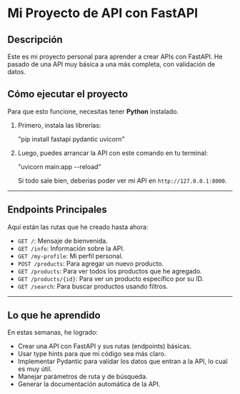 # Mi Proyecto de API con FastAPI

## Descripción

Este es mi proyecto personal para aprender a crear APIs con FastAPI. He pasado de una API muy básica a una más completa, con validación de datos.

## Cómo ejecutar el proyecto

Para que esto funcione, necesitas tener **Python** instalado.

1.  Primero, instala las librerías:

    "pip install fastapi pydantic uvicorn"

2.  Luego, puedes arrancar la API con este comando en tu terminal:

    "uvicorn main:app --reload"

    Si todo sale bien, deberías poder ver mi API en `http://127.0.0.1:8000`.

-----

## Endpoints Principales

Aquí están las rutas que he creado hasta ahora:

  - `GET /`: Mensaje de bienvenida.
  - `GET /info`: Información sobre la API.
  - `GET /my-profile`: Mi perfil personal.
  - `POST /products`: Para agregar un nuevo producto.
  - `GET /products`: Para ver todos los productos que he agregado.
  - `GET /products/{id}`: Para ver un producto específico por su ID.
  - `GET /search`: Para buscar productos usando filtros.

-----

## Lo que he aprendido

En estas semanas, he logrado:

  - Crear una API con FastAPI y sus rutas (endpoints) básicas.
  - Usar type hints para que mi código sea más claro.
  - Implementar Pydantic para validar los datos que entran a la API, lo cual es muy útil.
  - Manejar parámetros de ruta y de búsqueda.
  - Generar la documentación automática de la API.
